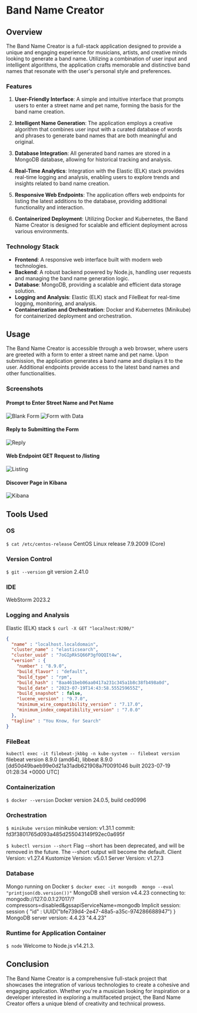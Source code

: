 # Band Name Creator

## Overview

The Band Name Creator is a full-stack application designed to provide a unique and engaging experience for musicians, artists, and creative minds looking to generate a band name. Utilizing a combination of user input and intelligent algorithms, the application crafts memorable and distinctive band names that resonate with the user's personal style and preferences.

### Features

1. **User-Friendly Interface**: A simple and intuitive interface that prompts users to enter a street name and pet name, forming the basis for the band name creation.

2. **Intelligent Name Generation**: The application employs a creative algorithm that combines user input with a curated database of words and phrases to generate band names that are both meaningful and original.

3. **Database Integration**: All generated band names are stored in a MongoDB database, allowing for historical tracking and analysis.

4. **Real-Time Analytics**: Integration with the Elastic (ELK) stack provides real-time logging and analysis, enabling users to explore trends and insights related to band name creation.

5. **Responsive Web Endpoints**: The application offers web endpoints for listing the latest additions to the database, providing additional functionality and interaction.

6. **Containerized Deployment**: Utilizing Docker and Kubernetes, the Band Name Creator is designed for scalable and efficient deployment across various environments.

### Technology Stack

- **Frontend**: A responsive web interface built with modern web technologies.
- **Backend**: A robust backend powered by Node.js, handling user requests and managing the band name generation logic.
- **Database**: MongoDB, providing a scalable and efficient data storage solution.
- **Logging and Analysis**: Elastic (ELK) stack and FileBeat for real-time logging, monitoring, and analysis.
- **Containerization and Orchestration**: Docker and Kubernetes (Minikube) for containerized deployment and orchestration.

## Usage

The Band Name Creator is accessible through a web browser, where users are greeted with a form to enter a street name and pet name. Upon submission, the application generates a band name and displays it to the user. Additional endpoints provide access to the latest band names and other functionalities.

### Screenshots

#### Prompt to Enter Street Name and Pet Name
![Blank Form](images/poc-01.png)
![Form with Data](images/poc-02.png)

#### Reply to Submitting the Form
![Reply](images/poc-03.png)

#### Web Endpoint GET Request to /listing
![Listing](images/poc-04.png)

#### Discover Page in Kibana
![Kibana](images/poc-05.png)

## Tools Used

### OS
`$ cat /etc/centos-release`
CentOS Linux release 7.9.2009 (Core)

### Version Control
`$ git --version`
git version 2.41.0

### IDE
WebStorm 2023.2

### Logging and Analysis
Elastic (ELK) stack 
`$ curl -X GET "localhost:9200/"`
```json
{
  "name" : "localhost.localdomain",
  "cluster_name" : "elasticsearch",
  "cluster_uuid" : "7oGIpRkSQ66P3gfOQQIt4w",
  "version" : {
    "number" : "8.9.0",
    "build_flavor" : "default",
    "build_type" : "rpm",
    "build_hash" : "8aa461beb06aa0417a231c345a1b8c38fb498a0d",
    "build_date" : "2023-07-19T14:43:58.555259655Z",
    "build_snapshot" : false,
    "lucene_version" : "9.7.0",
    "minimum_wire_compatibility_version" : "7.17.0",
    "minimum_index_compatibility_version" : "7.0.0"
  },
  "tagline" : "You Know, for Search"
}
```


### FileBeat
`kubectl exec -it filebeat-jkbbg -n kube-system -- filebeat version`
filebeat version 8.9.0 (amd64), libbeat 8.9.0 [dd50d49baeb99e0d21a31adb621908a7f0091046 built 2023-07-19 01:28:34 +0000 UTC]

### Containerization
`$ docker --version`
Docker version 24.0.5, build ced0996

### Orchestration
`$ minikube version`
minikube version: v1.31.1
commit: fd3f3801765d093a485d255043149f92ec0a695f

`$ kubectl version --short`
Flag --short has been deprecated, and will be removed in the future. The --short output will become the default.
Client Version: v1.27.4
Kustomize Version: v5.0.1
Server Version: v1.27.3

### Database
Mongo running on Docker
`$ docker exec -it mongodb  mongo --eval "printjson(db.version())"`
MongoDB shell version v4.4.23
connecting to: mongodb://127.0.0.1:27017/?compressors=disabled&gssapiServiceName=mongodb
Implicit session: session { "id" : UUID("bfe739d4-2e47-48a5-a35c-974286688947") }
MongoDB server version: 4.4.23
"4.4.23"

### Runtime for Application Container
`$ node`
Welcome to Node.js v14.21.3.

## Conclusion
The Band Name Creator is a comprehensive full-stack project that showcases the integration of various technologies to create a cohesive and engaging application. Whether you're a musician looking for inspiration or a developer interested in exploring a multifaceted project, the Band Name Creator offers a unique blend of creativity and technical prowess.
